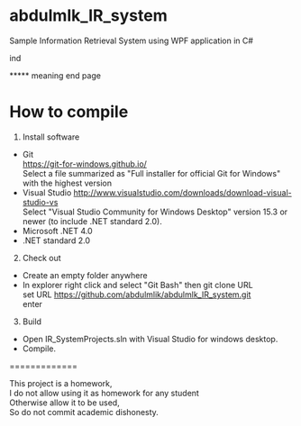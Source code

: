 # abdulmlk_IR_system
Sample  Information Retrieval System using WPF application in C#

ind

*****  meaning end page

How to compile
==============

1. Install software

- Git <br />
  https://git-for-windows.github.io/ <br />
  Select a file summarized as "Full installer for official Git for Windows" <br />
   with the highest version
- Visual Studio 
  http://www.visualstudio.com/downloads/download-visual-studio-vs <br />
  Select "Visual Studio Community for Windows Desktop" version 15.3 or newer (to include .NET standard 2.0).
- Microsoft .NET 4.0
- .NET standard 2.0

2. Check out

- Create an empty folder anywhere
- In explorer right click and select "Git Bash" then git clone URL  <br />
  set URL https://github.com/abdulmlik/abdulmlk_IR_system.git <br />
  enter

3. Build

- Open IR_SystemProjects.sln with Visual Studio for windows desktop.
- Compile.

=============


This project is a homework, <br />
I do not allow using it as homework for any student <br />
Otherwise allow it to be used, <br />
So do not commit academic dishonesty.
